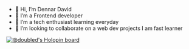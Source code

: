 - 👋 Hi, I’m Dennar David
- 👀 I’m a Frontend developer
- 🌱 I’m a tech enthusiast learning everyday
- 💞️ I’m looking to collaborate on a web dev projects I am fast learner


<!---
Dennardavid/Dennardavid is a ✨ special ✨ repository because its `README.md` (this file) appears on your GitHub profile.
You can click the Preview link to take a look at your changes.
--->
[![@doubled's Holopin board](https://holopin.io/api/user/board?user=doubled)](https://holopin.io/@doubled)
